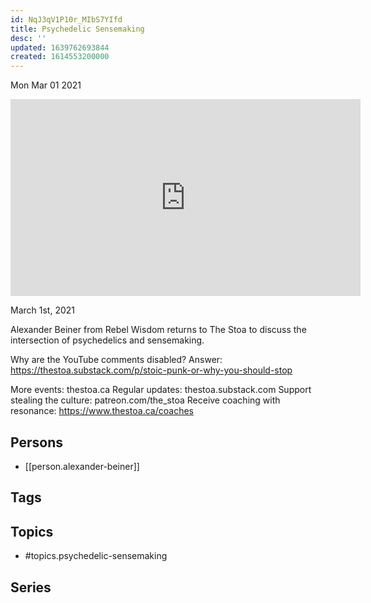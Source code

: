 ```yaml
---
id: NqJ3qV1P10r_MIbS7YIfd
title: Psychedelic Sensemaking
desc: ''
updated: 1639762693844
created: 1614553200000
---
```





Mon Mar 01 2021

<iframe width="560" height="315" src="https://www.youtube.com/embed/_1oHZvGKeYk" title="Psychedelic Sensemaking w/ Alexander Beiner" frameborder="0" allow="accelerometer; autoplay; clipboard-write; encrypted-media; gyroscope; picture-in-picture" allowfullscreen ></iframe>

March 1st, 2021

Alexander Beiner from Rebel Wisdom returns to The Stoa to discuss the intersection of psychedelics and sensemaking.

Why are the YouTube comments disabled? Answer: https://thestoa.substack.com/p/stoic-punk-or-why-you-should-stop

More events: thestoa.ca
Regular updates: thestoa.substack.com
Support stealing the culture: patreon.com/the_stoa
Receive coaching with resonance: https://www.thestoa.ca/coaches

## Persons

- [[person.alexander-beiner]]

## Tags



## Topics

- #topics.psychedelic-sensemaking

## Series



